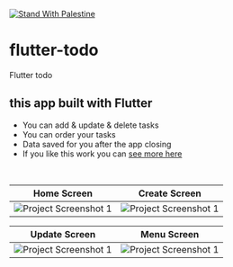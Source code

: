 [![Stand With Palestine](https://raw.githubusercontent.com/TheBSD/StandWithPalestine/main/banner-no-action.svg)](https://TheBSD.github.io/StandWithPalestine/)

# flutter-todo
Flutter todo 

## this app built with Flutter
- You can add & update & delete tasks
- You can order your tasks
- Data saved for you after the app closing
- If you like this work you can <a href="https://github.com/akramghaleb">see more here</a>
<br>

| Home Screen | Create Screen |
| --- | --- |
| ![Project Screenshot 1](scs/1.png) | ![Project Screenshot 1](scs/2.png) |

| Update Screen | Menu Screen |
| --- | --- |
| ![Project Screenshot 1](scs/3.png) | ![Project Screenshot 1](scs/4.png) | 
